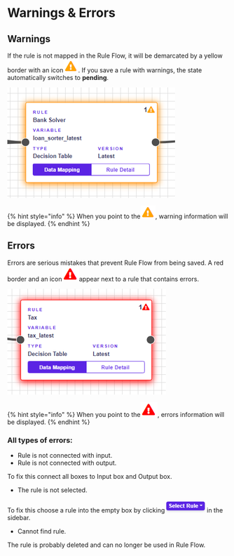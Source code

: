 # Warnings & Errors

## Warnings

If the rule is not mapped in the Rule Flow, it will be demarcated by a yellow border with an icon![](../.gitbook/assets/warningerror2.png). If you save a rule with warnings, the state automatically switches to **pending**.

![](../.gitbook/assets/warningbox.png)

{% hint style="info" %}
When you point to the![](../.gitbook/assets/warningerror2.png), warning information will be displayed.
{% endhint %}

## Errors

Errors are serious mistakes that prevent Rule Flow from being saved. A red border and an icon![](../.gitbook/assets/erroricon.png)appear next to a rule that contains errors.

![](../.gitbook/assets/errorbox.png)

{% hint style="info" %}
When you point to the![](../.gitbook/assets/erroricon.png), errors information will be displayed.
{% endhint %}

### All types of errors:

* Rule is not connected with input.
* Rule is not connected with output.

To fix this connect all boxes to Input box and Output box.

* The rule is not selected.

To fix this choose a rule into the empty box by clicking![](../.gitbook/assets/selectrule.png)in the sidebar.

* Cannot find rule.

The rule is probably deleted and can no longer be used in Rule Flow.



